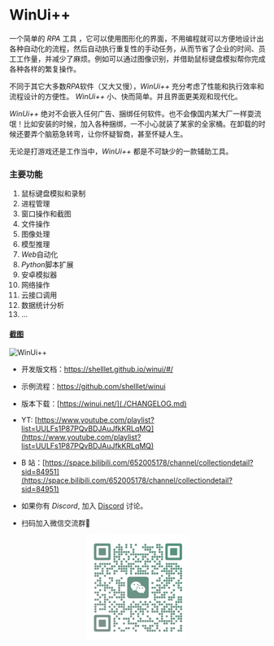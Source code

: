 # WinUi++

一个简单的 _RPA_ 工具 ，它可以使用图形化的界面，不用编程就可以方便地设计出各种自动化的流程，然后自动执行重复性的手动任务，从而节省了企业的时间、员工工作量，并减少了麻烦。例如可以通过图像识别，并借助鼠标键盘模拟帮你完成各种各样的繁复操作。

不同于其它大多数*RPA*软件（又大又慢），_WinUi++_ 充分考虑了性能和执行效率和流程设计的方便性。 _WinUi++_ 小、快而简单。并且界面更美观和现代化。

_WinUi++_ 绝对不会嵌入任何广告、捆绑任何软件。也不会像国内某大厂一样耍流氓！比如安装的时候，加入各种捆绑，一不小心就装了某家的全家桶。在卸载的时候还要弄个脑筋急转弯，让你怀疑智商，甚至怀疑人生。

无论是打游戏还是工作当中，_WinUi++_ 都是不可缺少的一款辅助工具。

### 主要功能

1. 鼠标键盘模拟和录制
2. 进程管理
3. 窗口操作和截图
4. 文件操作
5. 图像处理
6. 模型推理
7. *Web*自动化
8. *Python*脚本扩展
9. 安卓模拟器
10. 网络操作
11. 云接口调用
12. 数据统计分析
13. ...

#### [截图](https://winui.net/)

![WinUi++](https://winui.net/introduction/images/01.png)

- 开发版文档：https://shelllet.github.io/winui/#/
- 示例流程：https://github.com/shelllet/winui

- 版本下载：[https://winui.net/](./CHANGELOG.md)

- YT: [https://www.youtube.com/playlist?list=UULFs1P87PQvBDJAuJfkKRLqMQ](https://www.youtube.com/playlist?list=UULFs1P87PQvBDJAuJfkKRLqMQ)
- B 站：[https://space.bilibili.com/652005178/channel/collectiondetail?sid=84951](https://space.bilibili.com/652005178/channel/collectiondetail?sid=84951)

- 如果你有 *Discord*, 加入 [Discord](https://discord.gg/b4MeYbJrfk) 讨论。

- 扫码加入微信交流群🔻 

<p align="center" width="100%">
  <img width="40%" src="./introduction/images/wx.png" />
</p>

<script>
    Docsify.get('https://api.winui.net/simple/v3/latest').then(()=>{}, (reason)=>{
        document.getElementById('simple').href = 'https://winui.net/simple/v3/download'; 
    })
</script>
